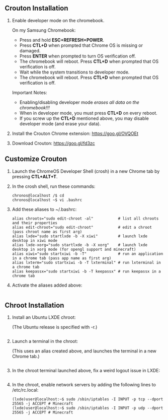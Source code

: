 ## Crouton Installation

1. Enable developer mode on the chromebook.

   On my Samsung Chromebook:
   * Press and hold **ESC+REFRESH+POWER**.
   * Press **CTL+D** when prompted that Chrome OS is missing or damaged.
   * Press **ENTER** when prompted to turn OS verification off.
   * The chromebook will reboot. Press **CTL+D** when prompted that OS verification is off.
   * Wait while the system transitions to developer mode.
   * The chromebook will reboot. Press **CTL+D** when prompted that OS verification is off.

   Important Notes:
   * Enabling/disabling developer mode _erases all data on the chromebook!!!_
   * When in developer mode, you must press **CTL+D** on every reboot.
   * If you screw up the **CTL+D** mentioned above, you may disable developer mode (and erase your data).

2. Install the Crouton Chrome extension: https://goo.gl/OVQOEt

3. Download Crouton: https://goo.gl/fd3zc

## Customize Crouton

1. Launch the ChromeOS Developer Shell (crosh) in a new Chrome tab by pressing **CTL+ALT+T**.
  
2. In the crosh shell, run these commands:
   ```crosh> shell
   chronos@localhost /$ cd
   chronos@localhost ~$ vi .bashrc
   ```

3. Add these aliases to ~/.bashrc:

   ```alias crouton="sudo sh ~/Downloads/crouton"    # crouton shortcut
   alias chroots="sudo edit-chroot -al"           # list all chroots and their properties
   alias edit-chroot="sudo edit-chroot"           # edit a chroot (pass chroot name as first arg) 
   alias lxde="sudo startlxde -b -X xiwi"         # launch lxde desktop in xiwi mode
   alias lxde-xorg="sudo startlxde -b -X xorg"    # launch lxde desktop in xorg mode (for opengl support and minecraft)
   alias xiwi="sudo startxiwi -b -T"              # run an application in a chrome tab (pass app name as first arg)
   alias lxterm="sudo startxiwi -b -T lxterminal" # run lxterminal in a chrome tab
   alias keepassx="sudo startxiwi -b -T keepassx" # run keepassx in a chrome tab
   ```

4. Activate the aliases added above:

   ```chronos@localhost ~$ . ~/.bashrc
   ```
## Chroot Installation

1. Install an Ubuntu LXDE chroot:

   (The Ubuntu release is specified with -r.)
   ```chronos@localhost ~$ crouton -n lxde -r xenial -t lxde,extension,keyboard,xiwi,xorg
   ```

2. Launch a terminal in the chroot:

   (This uses an alias created above, and launches the terminal in a new Chrome tab.)
   ```chronos@localhost ~$ lxterm
   ```

3. In the chroot terminal launched above, fix a weird logout issue in LXDE:

   ```(lxde)user@localhost:~$ sudo apt-get install lxsession-logout
   ```

4. In the chroot, enable network servers by adding the following lines to /etc/rc.local:

   ```(lxde)user@localhost:~$ sudo /sbin/iptables -I INPUT -p tcp --dport 22    -j ACCEPT # SSH
   (lxde)user@localhost:~$ sudo /sbin/iptables -I INPUT -p tcp --dport 25565 -j ACCEPT # Minecraft
   (lxde)user@localhost:~$ sudo /sbin/iptables -I INPUT -p udp --dport 25565 -j ACCEPT # Minecraft
   ```
